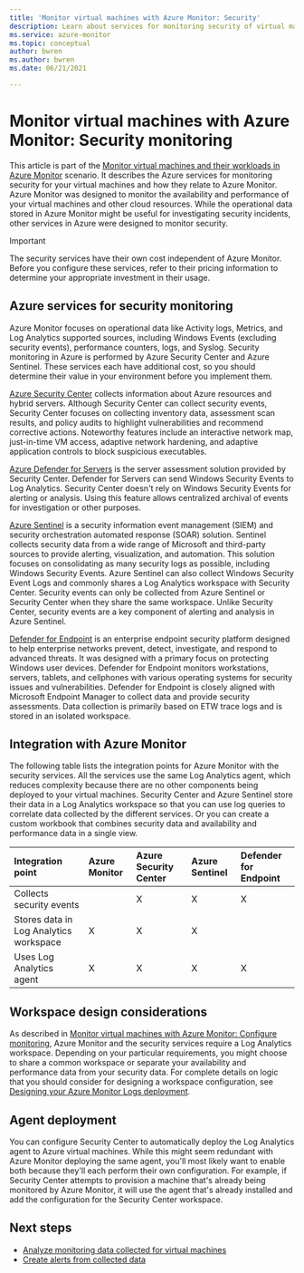 ```yaml
---
title: 'Monitor virtual machines with Azure Monitor: Security'
description: Learn about services for monitoring security of virtual machines and how they relate to Azure Monitor. 
ms.service: azure-monitor
ms.topic: conceptual
author: bwren
ms.author: bwren
ms.date: 06/21/2021

---
```


# Monitor virtual machines with Azure Monitor: Security monitoring
This article is part of the [Monitor virtual machines and their workloads in Azure Monitor](monitor-virtual-machine.md) scenario. It describes the Azure services for monitoring security for your virtual machines and how they relate to Azure Monitor. Azure Monitor was designed to monitor the availability and performance of your virtual machines and other cloud resources. While the operational data stored in Azure Monitor might be useful for investigating security incidents, other services in Azure were designed to monitor security. 

> [!IMPORTANT]
> The security services have their own cost independent of Azure Monitor. Before you configure these services, refer to their pricing information to determine your appropriate investment in their usage.

## Azure services for security monitoring
Azure Monitor focuses on operational data like Activity logs, Metrics, and Log Analytics supported sources, including Windows Events (excluding security events), performance counters, logs, and Syslog. Security monitoring in Azure is performed by Azure Security Center and Azure Sentinel. These services each have additional cost, so you should determine their value in your environment before you implement them.

[Azure Security Center](../../security-center/security-center-introduction.md) collects information about Azure resources and hybrid servers. Although Security Center can collect security events, Security Center focuses on collecting inventory data, assessment scan results, and policy audits to highlight vulnerabilities and recommend corrective actions. Noteworthy features include an interactive network map, just-in-time VM access, adaptive network hardening, and adaptive application controls to block suspicious executables.

[Azure Defender for Servers](../../security-center/azure-defender.md) is the server assessment solution provided by Security Center. Defender for Servers can send Windows Security Events to Log Analytics. Security Center doesn't rely on Windows Security Events for alerting or analysis. Using this feature allows centralized archival of events for investigation or other purposes.

[Azure Sentinel](../../sentinel/overview.md) is a security information event management (SIEM) and security orchestration automated response (SOAR) solution. Sentinel collects security data from a wide range of Microsoft and third-party sources to provide alerting, visualization, and automation. This solution focuses on consolidating as many security logs as possible, including Windows Security Events. Azure Sentinel can also collect Windows Security Event Logs and commonly shares a Log Analytics workspace with Security Center. Security events can only be collected from Azure Sentinel or Security Center when they share the same workspace. Unlike Security Center, security events are a key component of alerting and analysis in Azure Sentinel.

[Defender for Endpoint](/microsoft-365/security/defender-endpoint/microsoft-defender-endpoint) is an enterprise endpoint security platform designed to help enterprise networks prevent, detect, investigate, and respond to advanced threats. It was designed with a primary focus on protecting Windows user devices. Defender for Endpoint monitors workstations, servers, tablets, and cellphones with various operating systems for security issues and vulnerabilities. Defender for Endpoint is closely aligned with Microsoft Endpoint Manager to collect data and provide security assessments. Data collection is primarily based on ETW trace logs and is stored in an isolated workspace.

## Integration with Azure Monitor
The following table lists the integration points for Azure Monitor with the security services. All the services use the same Log Analytics agent, which reduces complexity because there are no other components being deployed to your virtual machines. Security Center and Azure Sentinel store their data in a Log Analytics workspace so that you can use log queries to correlate data collected by the different services. Or you can create a custom workbook that combines security data and availability and performance data in a single view.

| Integration point       | Azure Monitor | Azure Security Center | Azure Sentinel | Defender for Endpoint |
|:---|:---|:---|:---|:---|
| Collects security events     |   | X | X | X |
| Stores data in Log Analytics workspace | X | X | X |   | 
| Uses Log Analytics agent     | X | X | X | X | 


## Workspace design considerations
As described in [Monitor virtual machines with Azure Monitor: Configure monitoring](monitor-virtual-machine-configure.md#create-and-prepare-log-analytics-workspace), Azure Monitor and the security services require a Log Analytics workspace. Depending on your particular requirements, you might choose to share a common workspace or separate your availability and performance data from your security data. For complete details on logic that you should consider for designing a workspace configuration, see [Designing your Azure Monitor Logs deployment](../logs/design-logs-deployment.md).

## Agent deployment
You can configure Security Center to automatically deploy the Log Analytics agent to Azure virtual machines. While this might seem redundant with Azure Monitor deploying the same agent, you'll most likely want to enable both because they'll each perform their own configuration. For example, if Security Center attempts to provision a machine that's already being monitored by Azure Monitor, it will use the agent that's already installed and add the configuration for the Security Center workspace.

## Next steps

* [Analyze monitoring data collected for virtual machines](monitor-virtual-machine-analyze.md)
* [Create alerts from collected data](monitor-virtual-machine-alerts.md)
